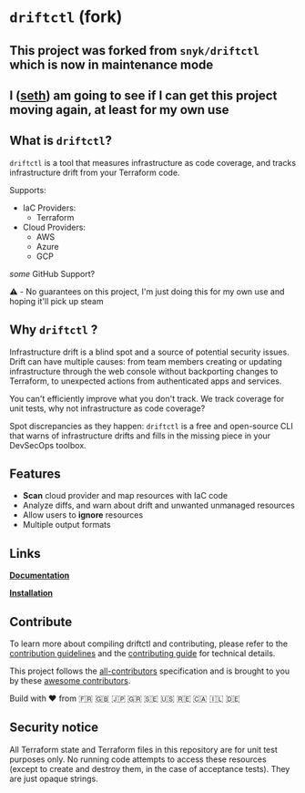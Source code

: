 # `driftctl` (fork)

## This project was forked from `snyk/driftctl` which is now in maintenance mode

## I ([seth](https://github.com/seth-acuitymd)) am going to see if I can get this project moving again, at least for my own use

## What is `driftctl`?

`driftctl` is a tool that measures infrastructure as code coverage, and tracks infrastructure drift from your Terraform code.

Supports:

- IaC Providers:
  - Terraform
- Cloud Providers:
  - AWS
  - Azure
  - GCP

_some_ GitHub Support?

:warning: - No guarantees on this project, I'm just doing this for my own use and hoping it'll pick up steam

## Why `driftctl` ?

Infrastructure drift is a blind spot and a source of potential security issues.
Drift can have multiple causes: from team members creating or updating infrastructure through the web console without backporting changes to Terraform, to unexpected actions from authenticated apps and services.

You can't efficiently improve what you don't track. We track coverage for unit tests, why not infrastructure as code coverage?

Spot discrepancies as they happen: `driftctl` is a free and open-source CLI that warns of infrastructure drifts and fills in the missing piece in your DevSecOps toolbox.

## Features

- **Scan** cloud provider and map resources with IaC code
- Analyze diffs, and warn about drift and unwanted unmanaged resources
- Allow users to **ignore** resources
- Multiple output formats

## Links

**[Documentation](https://docs.driftctl.com)**

**[Installation](https://docs.driftctl.com/installation)**

## Contribute

To learn more about compiling driftctl and contributing, please refer to the [contribution guidelines](.github/CONTRIBUTING.md) and the [contributing guide](docs/README.md) for technical details.

This project follows the [all-contributors](https://github.com/all-contributors/all-contributors) specification and is brought to you by these [awesome contributors](CONTRIBUTORS.md).

Build with ❤️️ from 🇫🇷 🇬🇧 🇯🇵 🇬🇷 🇸🇪 🇺🇸 🇷🇪 🇨🇦 🇮🇱 🇩🇪

## Security notice

All Terraform state and Terraform files in this repository are for unit test
purposes only. No running code attempts to access these resources (except to
create and destroy them, in the case of acceptance tests). They are just opaque
strings.

